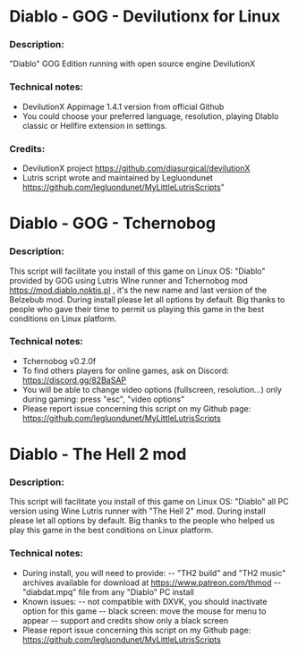 # Diablo - GOG - Devilutionx for Linux

### Description:
"Diablo" GOG Edition running with open source engine DevilutionX
### Technical notes:
- DevilutionX Appimage 1.4.1 version from official Github
- You could choose your preferred language, resolution, playing DIablo classic or Hellfire extension in settings.
### Credits:
- DevilutionX project https://github.com/diasurgical/devilutionX
- Lutris script wrote and maintained by Legluondunet https://github.com/legluondunet/MyLittleLutrisScripts"

# Diablo - GOG - Tchernobog

### Description:
This script will facilitate you install of this game on Linux OS:
 "Diablo" provided by GOG using Lutris WIne runner and Tchernobog mod https://mod.diablo.noktis.pl , it's the new name and last version of the Belzebub mod.
During install please let all options by default.
Big thanks to people who gave their time to permit us playing this game in the best conditions on Linux platform.

### Technical notes:
- Tchernobog  v0.2.0f
- To find others players for online games, ask on Discord: https://discord.gg/82BaSAP
- You will be able to change video options (fullscreen, resolution...) only during gaming: press "esc", "video options"
- Please report issue concerning this script on my Github page:
https://github.com/legluondunet/MyLittleLutrisScripts

# Diablo - The Hell 2 mod

### Description:
This script will facilitate you install of this game on Linux OS:
"Diablo" all PC version using Wine Lutris runner with "The Hell 2" mod.
During install please let all options by default.
Big thanks to the people who helped us play this game in the best conditions on Linux platform.

### Technical notes:
- During install, you will need to provide:
-- "TH2 build" and "TH2 music" archives available for download at https://www.patreon.com/thmod
-- "diabdat.mpq" file from any "Diablo" PC install
- Known issues: 
-- not compatible with DXVK, you should inactivate option for this game
-- black screen: move the mouse for menu to appear
-- support and credits show only a black screen
- Please report issue concerning this script on my Github page:
https://github.com/legluondunet/MyLittleLutrisScripts

